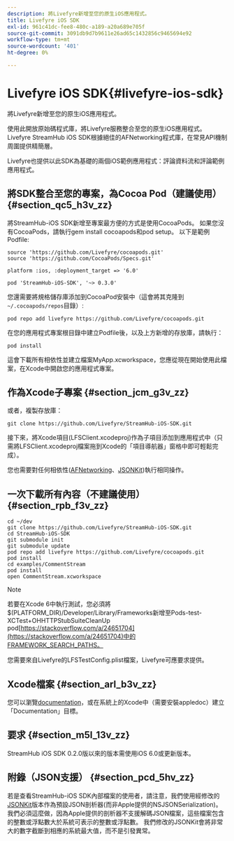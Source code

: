 ```yaml
---
description: 將Livefyre新增至您的原生iOS應用程式。
title: Livefyre iOS SDK
exl-id: 961c41dc-fee8-480c-a189-a20a689e705f
source-git-commit: 3091db9d7b9611e26ad65c1432856c9465694e92
workflow-type: tm+mt
source-wordcount: '401'
ht-degree: 0%

---
```


# Livefyre iOS SDK{#livefyre-ios-sdk}

將Livefyre新增至您的原生iOS應用程式。

使用此開放原始碼程式庫，將Livefyre服務整合至您的原生iOS應用程式。 Livefyre StreamHub iOS SDK根據絕佳的AFNetworking程式庫，在常見API機制周圍提供精簡層。

Livefyre也提供以此SDK為基礎的兩個iOS範例應用程式：評論資料流和評論範例應用程式。

## 將SDK整合至您的專案，為Cocoa Pod（建議使用） {#section_qc5_h3v_zz}

將StreamHub-iOS SDK新增至專案最方便的方式是使用CocoaPods。 如果您沒有CocoaPods，請執行gem install cocoapods和pod setup。 以下是範例Podfile:

```
source 'https://github.com/Livefyre/cocoapods.git' 
source 'https://github.com/CocoaPods/Specs.git' 
  
platform :ios, :deployment_target => '6.0' 
  
pod 'StreamHub-iOS-SDK', '~> 0.3.0'
```

您還需要將規格儲存庫添加到CocoaPod安裝中（這會將其克隆到`~/.cocoapods/repos`目錄）:

```
pod repo add livefyre https://github.com/Livefyre/cocoapods.git
```

在您的應用程式專案根目錄中建立Podfile後，以及上方新增的存放庫，請執行：

```
pod install
```

這會下載所有相依性並建立檔案MyApp.xcworkspace，您應從現在開始使用此檔案，在Xcode中開啟您的應用程式專案。

## 作為Xcode子專案 {#section_jcm_g3v_zz}

或者，複製存放庫：

```
git clone https://github.com/Livefyre/StreamHub-iOS-SDK.git 
```

接下來，將Xcode項目(LFSClient.xcodeproj)作為子項目添加到應用程式中（只需將LFSClient.xcodeproj檔案拖到Xcode的「項目導航器」窗格中即可輕鬆完成）。

您也需要對任何相依性([AFNetworking](https://github.com/AFNetworking/AFNetworking)、[JSONKit](https://github.com/escherba/JSONKit))執行相同操作。

## 一次下載所有內容（不建議使用） {#section_rpb_f3v_zz}

```
cd ~/dev 
git clone https://github.com/Livefyre/StreamHub-iOS-SDK.git 
cd StreamHub-iOS-SDK 
git submodule init 
git submodule update 
pod repo add livefyre https://github.com/Livefyre/cocoapods.git 
pod install 
cd examples/CommentStream 
pod install 
open CommentStream.xcworkspace
```

>[!NOTE]
>
>若要在Xcode 6中執行測試，您必須將$(PLATFORM_DIR)/Developer/Library/Frameworks新增至Pods-test-XCTest+OHHTTPStubSuiteCleanUp pod[https://stackoverflow.com/a/24651704](https://stackoverflow.com/a/24651704)中的FRAMEWORK_SEARCH_PATHS。

您需要來自Livefyre的LFSTestConfig.plist檔案，Livefyre可應要求提供。

## Xcode檔案 {#section_arl_b3v_zz}

您可以瀏覽[documentation](https://github.com/Livefyre/StreamHub-iOS-SDK)，或在系統上的Xcode中（需要安裝appledoc）建立「Documentation」目標。

## 要求 {#section_m5l_13v_zz}

StreamHub iOS SDK 0.2.0版以來的版本需使用iOS 6.0或更新版本。

## 附錄（JSON支援） {#section_pcd_5hv_zz}

若是查看StreamHub-iOS SDK內部檔案的使用者，請注意，我們使用經修改的[JSONKit](https://github.com/escherba/JSONKit)版本作為預設JSON剖析器(而非Apple提供的NSJSONSerialization)。 我們必須這麼做，因為Apple提供的剖析器不支援解碼JSON檔案，這些檔案包含的整數或浮點數大於系統可表示的整數或浮點數。 我們修改的JSONKit會將非常大的數字截斷到相應的系統最大值，而不是引發異常。
